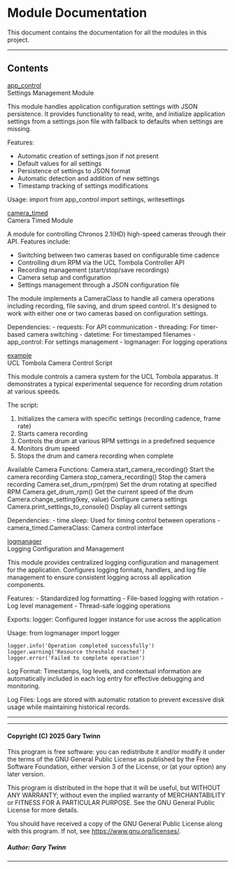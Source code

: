 # Module Documentation


This document contains the documentation for all the modules in this project.

---

## Contents


[app_control](./app_control.md)  
Settings Management Module

This module handles application configuration settings with JSON persistence.
It provides functionality to read, write, and initialize application settings
from a settings.json file with fallback to defaults when settings are missing.

Features:
- Automatic creation of settings.json if not present
- Default values for all settings
- Persistence of settings to JSON format
- Automatic detection and addition of new settings
- Timestamp tracking of settings modifications

Usage:
    import from app_control import settings, writesettings

[camera_timed](./camera_timed.md)  
Camera Timed Module

A module for controlling Chronos 2.1(HD) high-speed cameras through their API. Features include:
- Switching between two cameras based on configurable time cadence
- Controlling drum RPM via the UCL Tombola Controller API
- Recording management (start/stop/save recordings)
- Camera setup and configuration
- Settings management through a JSON configuration file

The module implements a CameraClass to handle all camera operations including recording,
file saving, and drum speed control. It's designed to work with either one or two cameras
based on configuration settings.

Dependencies:
    - requests: For API communication
    - threading: For timer-based camera switching
    - datetime: For timestamped filenames
    - app_control: For settings management
    - logmanager: For logging operations

[example](./example.md)  
UCL Tombola Camera Control Script

This module controls a camera system for the UCL Tombola apparatus. It demonstrates
a typical experimental sequence for recording drum rotation at various speeds.

The script:
1. Initializes the camera with specific settings (recording cadence, frame rate)
2. Starts camera recording
3. Controls the drum at various RPM settings in a predefined sequence
4. Monitors drum speed
5. Stops the drum and camera recording when complete

Available Camera Functions:
    Camera.start_camera_recording()     Start the camera recording
    Camera.stop_camera_recording()      Stop the camera recording
    Camera.set_drum_rpm(rpm)            Set the drum rotating at specified RPM
    Camera.get_drum_rpm()               Get the current speed of the drum
    Camera.change_setting(key, value)   Configure camera settings
    Camera.print_settings_to_console()  Display all current settings

Dependencies:
    - time.sleep: Used for timing control between operations
    - camera_timed.CameraClass: Camera control interface

[logmanager](./logmanager.md)  
Logging Configuration and Management

This module provides centralized logging configuration and management for the application.
Configures logging formats, handlers, and log file management to ensure consistent
logging across all application components.

Features:
    - Standardized log formatting
    - File-based logging with rotation
    - Log level management
    - Thread-safe logging operations

Exports:
    logger: Configured logger instance for use across the application

Usage:
    from logmanager import logger

    logger.info('Operation completed successfully')
    logger.warning('Resource threshold reached')
    logger.error('Failed to complete operation')

Log Format:
    Timestamps, log levels, and contextual information are automatically included
    in each log entry for effective debugging and monitoring.

Log Files:
    Logs are stored with automatic rotation to prevent excessive disk usage
    while maintaining historical records.


---


  
-------
#### Copyright (C) 2025 Gary Twinn  

This program is free software: you can redistribute it and/or modify
it under the terms of the GNU General Public License as published by
the Free Software Foundation, either version 3 of the License, or
(at your option) any later version.

This program is distributed in the hope that it will be useful,
but WITHOUT ANY WARRANTY; without even the implied warranty of
MERCHANTABILITY or FITNESS FOR A PARTICULAR PURPOSE. See the
GNU General Public License for more details.  
  
You should have received a copy of the GNU General Public License
along with this program. If not, see <https://www.gnu.org/licenses/>.  
  
  ##### Author: Gary Twinn  
  
 ----------------------------

